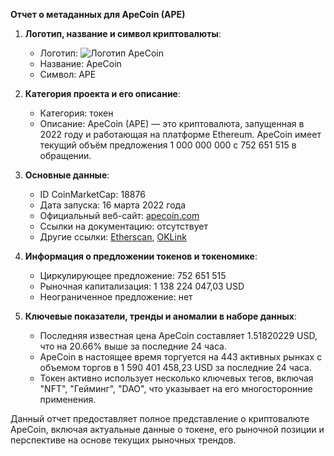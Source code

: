 **Отчет о метаданных для ApeCoin (APE)**

1. **Логотип, название и символ криптовалюты**:  
   - Логотип: ![Логотип ApeCoin](https://s2.coinmarketcap.com/static/img/coins/64x64/18876.png)  
   - Название: ApeCoin  
   - Символ: APE  

2. **Категория проекта и его описание**:  
   - Категория: токен  
   - Описание: ApeCoin (APE) — это криптовалюта, запущенная в 2022 году и работающая на платформе Ethereum. ApeCoin имеет текущий объём предложения 1 000 000 000 с 752 651 515 в обращении.

3. **Основные данные**:  
   - ID CoinMarketCap: 18876  
   - Дата запуска: 16 марта 2022 года  
   - Официальный веб-сайт: [apecoin.com](http://apecoin.com/)  
   - Ссылки на документацию: отсутствует   
   - Другие ссылки: [Etherscan](https://etherscan.io/token/0x4d224452801aced8b2f0aebe155379bb5d594381), [OKLink](https://www.oklink.com/cn/eth/token/0x4d224452801aced8b2f0aebe155379bb5d594381)  

4. **Информация о предложении токенов и токеномике**:  
   - Циркулирующее предложение: 752 651 515  
   - Рыночная капитализация: 1 138 224 047,03 USD  
   - Неограниченное предложение: нет  

5. **Ключевые показатели, тренды и аномалии в наборе данных**:  
   - Последняя известная цена ApeCoin составляет 1.51820229 USD, что на 20.66% выше за последние 24 часа.  
   - ApeCoin в настоящее время торгуется на 443 активных рынках с объемом торгов в 1 590 401 458,23 USD за последние 24 часа.  
   - Токен активно использует несколько ключевых тегов, включая "NFT", "Гейминг", "DAO", что указывает на его многосторонние применения.

Данный отчет предоставляет полное представление о криптовалюте ApeCoin, включая актуальные данные о токене, его рыночной позиции и перспективе на основе текущих рыночных трендов.